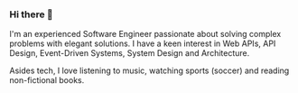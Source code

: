 ### Hi there 👋


I'm an experienced Software Engineer passionate about solving complex problems with elegant solutions. I have a keen interest in Web APIs, API Design, Event-Driven Systems, System Design and Architecture.

Asides tech, I love listening to music, watching sports (soccer) and reading non-fictional books.

